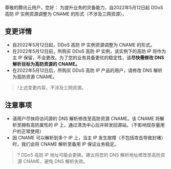 尊敬的腾讯云用户，您好：
为提升业务的灾备能力，自2022年5月12日起 DDoS 高防 IP 实例资源调整为 CNAME 的形式（不涉及三网资源）。

## 变更详情
- 自2022年5月12日起，DDoS 高防 IP 实例资源调整为 CNAME 的形式。
- 在2022年5月12日前，所购买 DDoS 高防 IP 实例，该实例下的高防 IP 将作为主 IP 保留，不会更改。为了您的业务具备更优的稳定性，请**尽快需修改 DNS 解析目标为高防资源的 CNAME。**
- 在2022年5月12日后，所购买 DDoS 高防 IP 产品的用户，请修改 DNS 解析为高防资源 CNAME。

>!上述变更内容，不涉及三网资源。

## 注意事项
- 请用户尽快将访问源的 DNS 解析修改至高防资源 CNAME。该 CNAME 将解析至拥有高防属性的 IP 上，通过清洗中心后并转发回源站。（不影响现存量用户的正常使用）
- 因 CNAME 可以解析到多个 IP 上，当主 IP 发生故障（不包括攻击导致封堵）时，我们会将 CNAME 解析至备用 IP 保证业务稳定。
>? DDoS 高防 IP 地址可能会更换。建议将您的 DNS 解析地址修改至高防资源 CNAME，避免 DNS 解析失败。
